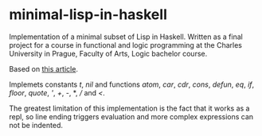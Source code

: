 # minimal-lisp-in-haskell
Implementation of a minimal subset of Lisp in Haskell. Written as a final project for a course in functional and logic programming at the Charles University in Prague, Faculty of Arts, Logic bachelor course.

Based on [this article](https://programmingpraxis.com/2011/11/01/rip-john-mccarthy/).

Implemets constants *t*, *nil* and functions *atom*, *car*, *cdr*, *cons*, *defun*, *eq*, *if*, *floor*, *quote*, *'*, *+*, *-*, \*, */* and *<*.

The greatest limitation of this implementation is the fact that it works as a repl, so line ending triggers evaluation and more complex expressions can not be indented.
